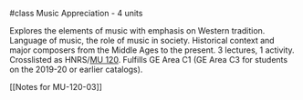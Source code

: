 #class
Music Appreciation - 4 units

Explores the elements of music with emphasis on Western tradition. Language of music, the role of music in society. Historical context and major composers from the Middle Ages to the present. 3 lectures, 1 activity. Crosslisted as HNRS/[MU 120](https://catalog.calpoly.edu/search/?P=MU%20120 "MU 120"). Fulfills GE Area C1 (GE Area C3 for students on the 2019-20 or earlier catalogs).

[[Notes for MU-120-03]]
